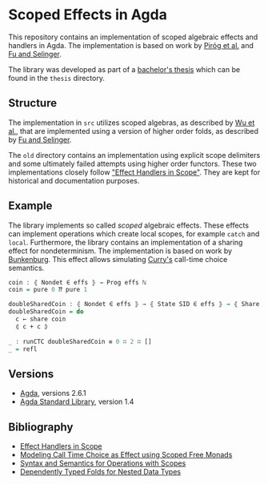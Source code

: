 # Scoped Effects in Agda 

This repository contains an implementation of scoped algebraic effects and handlers in Agda.
The implementation is based on work by [Piróg et al.][paper/PSWJ18] and [Fu and Selinger][paper/FuSelinger18].

The library was developed as part of a [bachelor's thesis][thesis/Hoefer2020] which can be found in the `thesis` directory.

## Structure

The implementation in `src` utilizes scoped algebras, as described by [Wu et al.][paper/PSWJ18], that are implemented using a version of higher order folds, as described by [Fu and Selinger][paper/FuSelinger18].

The `old` directory contains an implementation using explicit scope delimiters and some ultimately failed attempts using higher order functors.
These two implementations closely follow ["Effect Handlers in Scope"][paper/WuSH14].
They are kept for historical and documentation purposes.

## Example

The library implements so called _scoped_ algebraic effects.
These effects can implement operations which create local scopes, for example `catch` and `local`.
Furthermore, the library contains an implementation of a sharing effect for nondeterminism.
The implementation is based on work by [Bunkenburg][thesis/Bunkenburg19].
This effect allows simulating [Curry's][Software/Curry] call-time choice semantics. 

```agda
coin : ⦃ Nondet ∈ effs ⦄ → Prog effs ℕ
coin = pure 0 ⁇ pure 1

doubleSharedCoin : ⦃ Nondet ∈ effs ⦄ → ⦃ State SID ∈ effs ⦄ → ⦃ Share ∈ effs ⦄ → Prog effs ℕ
doubleSharedCoin = do
  c ← share coin
  ⦇ c + c ⦈
  
_ : runCTC doubleSharedCoin ≡ 0 ∷ 2 ∷ []
_ = refl
```

## Versions
- [Agda][software/agda], versions 2.6.1
- [Agda Standard Library][software/agda-stdlib], version 1.4

## Bibliography

- [Effect Handlers in Scope][paper/WuSH14]
- [Modeling Call Time Choice as Effect using Scoped Free Monads][thesis/Bunkenburg19]
- [Syntax and Semantics for Operations with Scopes][paper/PSWJ18]
- [Dependently Typed Folds for Nested Data Types][paper/FuSelinger18]

[paper/WuSH14]:
  http://www.cs.ox.ac.uk/people/nicolas.wu/papers/Scope.pdf
  "Effect Handlers in Scope"
  
[thesis/Bunkenburg19]:
  https://bunkenburg.net/papers/ModelingCallTimeChoiceAsEffect.pdf
  "Modeling Call-Time Choice as Effect using Scoped Free Monads"

[paper/PSWJ18]:
  https://people.cs.kuleuven.be/~tom.schrijvers/Research/papers/lics2018.pdf
  "Syntax and Semantics for Operations with Scopes"

[paper/FuSelinger18]:
  https://arxiv.org/pdf/1806.05230.pdf
  "Dependently Typed Folds for Nested Data Types"
  
[thesis/Hoefer2020]:
  https://github.com/JonasHoefer/scoped-effects-agda/blob/main/thesis/latex/thesis.pdf
  "Implementing a Library for Scoped Algebraic Effects in Agda"

[software/agda]:
  https://wiki.portal.chalmers.se/agda/Main/Download
  "The Agda Wiki — Downloads"

[software/agda-stdlib]:
  https://wiki.portal.chalmers.se/agda/Libraries/StandardLibrary
  "The Agda Wiki — Standard Library"
  
[software/Curry]:
  http://www.curry-lang.org/
  "Curry Programming Language"
